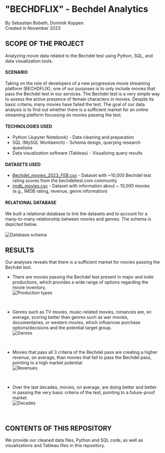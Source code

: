 # "BECHDFLIX" - Bechdel Analytics

By Sebastian Bobeth, Dominik Koppen  
Created in November 2023


## SCOPE OF THE PROJECT
Analyzing movie data related to the Bechdel test using Python, SQL, and data visualization tools.

#### SCENARIO
Taking on the role of developers of a new progressive movie streaming platform (BECHDFLIX), one of our purposes is to only include movies that pass the Bechdel test in our services. The Bechdel test is a very simple way to assess the active presence of female characters in movies. Despite its basic criteria, many movies have failed the test.
The goal of our data analysis is to find out whether there is a sufficient market for an online streaming platform focussing on movies passing the test.

#### TECHNOLOGIES USED
- Python (Jupyter Notebook) - Data cleaning and preparation
- SQL (MySQL Workbench) - Schema design, querying research questions
- Data visualization software (Tableau) - Visualizing query results

#### DATASETS USED
- [Bechdel_movies_2023_FEB.csv](https://www.kaggle.com/datasets/treelunar/bechdel-test-movies-as-of-feb-28-2023) - Dataset with ~10,000 Bechdel test rating scores from the bechdeltest.com community
- [imdb_movies.csv](https://www.kaggle.com/datasets/ashpalsingh1525/imdb-movies-dataset) - Dataset with information about ~ 10,000 movies (e.g., IMDB rating, revenue, genre information)

#### RELATIONAL DATABASE
We built a relational database to link the datasets and to account for a many-to-many relationship between movies and genres. The schema is depicted below.  
<br>
![Database schema](https://github.com/seblap86/bechdel_analytics/blob/main/bechdel_analytics_ERD.jpg?raw=true)

## RESULTS 
Our analyses reveals that there is a sufficient market for movies passing the Bechdel test.
- There are movies passing the Bechdel test present in major and indie productions, which provides a wide range of options regarding the movie inventory.  
![Production types](https://github.com/seblap86/bechdel_analytics/blob/main/visualizations/avg_bechdel_score_by_production_type.jpg?raw=true)
<br>

- Genres such as TV movies, music-related movies, romances are, on average, scoring better than genres such as war movies, documentaries, or western movies, which influences purchase options/decisions and the potential target group.  
![Genres](https://github.com/seblap86/bechdel_analytics/blob/main/visualizations/avg_bechdel_score_by_genre.jpg?raw=true)
<br>

- Movies that pass all 3 criteria of the Bechdel pass are creating a higher revenue, on average, than movies that fail to pass the Bechdel pass, pointing to a high market potential.  
![Revenues](https://github.com/seblap86/bechdel_analytics/blob/main/visualizations/avg_revenue_by_bechdel_score.jpg?raw=true)
<br>

- Over the last decades, movies, on average, are doing better and better in passing the very basic criteria of the test, pointing to a future-proof market.  
![Decades](https://github.com/seblap86/bechdel_analytics/blob/main/visualizations/avg_bechdel_score_through_decades.png?raw=true)
<br>

## CONTENTS OF THIS REPOSITORY
We provide our cleaned data files, Python and SQL code, as well as visualizations and Tableau files in this repository.
